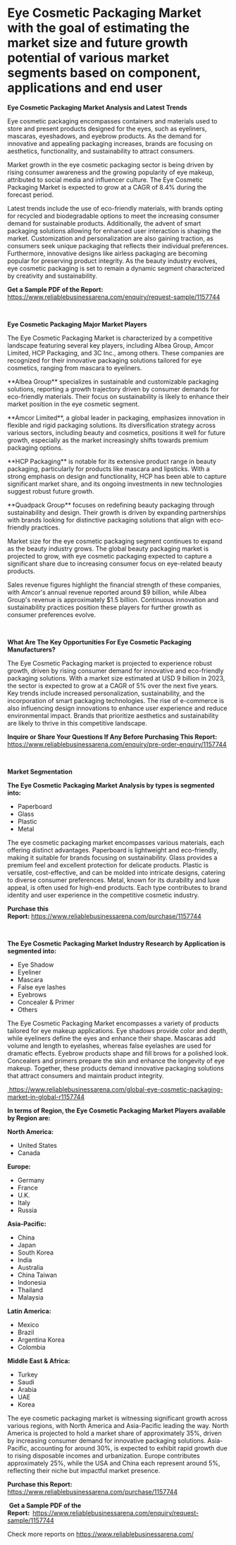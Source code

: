<p><h1>Eye Cosmetic Packaging Market with the goal of estimating the market size and future growth potential of various market segments based on component, applications and end user</h1></p><p><strong>Eye Cosmetic Packaging Market Analysis and Latest Trends</strong></p>
<p><p>Eye cosmetic packaging encompasses containers and materials used to store and present products designed for the eyes, such as eyeliners, mascaras, eyeshadows, and eyebrow products. As the demand for innovative and appealing packaging increases, brands are focusing on aesthetics, functionality, and sustainability to attract consumers. </p><p>Market growth in the eye cosmetic packaging sector is being driven by rising consumer awareness and the growing popularity of eye makeup, attributed to social media and influencer culture. The Eye Cosmetic Packaging Market is expected to grow at a CAGR of 8.4% during the forecast period. </p><p>Latest trends include the use of eco-friendly materials, with brands opting for recycled and biodegradable options to meet the increasing consumer demand for sustainable products. Additionally, the advent of smart packaging solutions allowing for enhanced user interaction is shaping the market. Customization and personalization are also gaining traction, as consumers seek unique packaging that reflects their individual preferences. Furthermore, innovative designs like airless packaging are becoming popular for preserving product integrity. As the beauty industry evolves, eye cosmetic packaging is set to remain a dynamic segment characterized by creativity and sustainability.</p></p>
<p><strong>Get a Sample PDF of the Report:&nbsp;</strong> <a href="https://www.reliablebusinessarena.com/enquiry/request-sample/1157744?utm_campaign=2120&utm_medium=2&utm_source=Github&utm_content=ia&utm_term=01022025&utm_id=eye-cosmetic-packaging">https://www.reliablebusinessarena.com/enquiry/request-sample/1157744</a></p>
<p>&nbsp;</p>
<p><strong>Eye Cosmetic Packaging Major Market Players</strong></p>
<p><p>The Eye Cosmetic Packaging Market is characterized by a competitive landscape featuring several key players, including Albea Group, Amcor Limited, HCP Packaging, and 3C Inc., among others. These companies are recognized for their innovative packaging solutions tailored for eye cosmetics, ranging from mascara to eyeliners.</p><p>**Albea Group** specializes in sustainable and customizable packaging solutions, reporting a growth trajectory driven by consumer demands for eco-friendly materials. Their focus on sustainability is likely to enhance their market position in the eye cosmetic segment.</p><p>**Amcor Limited**, a global leader in packaging, emphasizes innovation in flexible and rigid packaging solutions. Its diversification strategy across various sectors, including beauty and cosmetics, positions it well for future growth, especially as the market increasingly shifts towards premium packaging options.</p><p>**HCP Packaging** is notable for its extensive product range in beauty packaging, particularly for products like mascara and lipsticks. With a strong emphasis on design and functionality, HCP has been able to capture significant market share, and its ongoing investments in new technologies suggest robust future growth.</p><p>**Quadpack Group** focuses on redefining beauty packaging through sustainability and design. Their growth is driven by expanding partnerships with brands looking for distinctive packaging solutions that align with eco-friendly practices.</p><p>Market size for the eye cosmetic packaging segment continues to expand as the beauty industry grows. The global beauty packaging market is projected to grow, with eye cosmetic packaging expected to capture a significant share due to increasing consumer focus on eye-related beauty products.</p><p>Sales revenue figures highlight the financial strength of these companies, with Amcor's annual revenue reported around $9 billion, while Albea Group's revenue is approximately $1.5 billion. Continuous innovation and sustainability practices position these players for further growth as consumer preferences evolve.</p></p>
<p>&nbsp;</p>
<p><strong>What Are The Key Opportunities For Eye Cosmetic Packaging Manufacturers?</strong></p>
<p><p>The Eye Cosmetic Packaging market is projected to experience robust growth, driven by rising consumer demand for innovative and eco-friendly packaging solutions. With a market size estimated at USD 9 billion in 2023, the sector is expected to grow at a CAGR of 5% over the next five years. Key trends include increased personalization, sustainability, and the incorporation of smart packaging technologies. The rise of e-commerce is also influencing design innovations to enhance user experience and reduce environmental impact. Brands that prioritize aesthetics and sustainability are likely to thrive in this competitive landscape.</p></p>
<p><strong>Inquire or Share Your Questions If Any Before Purchasing This Report:</strong> <a href="https://www.reliablebusinessarena.com/enquiry/pre-order-enquiry/1157744?utm_campaign=2120&utm_medium=2&utm_source=Github&utm_content=ia&utm_term=01022025&utm_id=eye-cosmetic-packaging">https://www.reliablebusinessarena.com/enquiry/pre-order-enquiry/1157744</a></p>
<p>&nbsp;</p>
<p><strong>Market Segmentation</strong></p>
<p><strong>The Eye Cosmetic Packaging Market Analysis by types is segmented into:</strong></p>
<p><ul><li>Paperboard</li><li>Glass</li><li>Plastic</li><li>Metal</li></ul></p>
<p><p>The eye cosmetic packaging market encompasses various materials, each offering distinct advantages. Paperboard is lightweight and eco-friendly, making it suitable for brands focusing on sustainability. Glass provides a premium feel and excellent protection for delicate products. Plastic is versatile, cost-effective, and can be molded into intricate designs, catering to diverse consumer preferences. Metal, known for its durability and luxe appeal, is often used for high-end products. Each type contributes to brand identity and user experience in the competitive cosmetic industry.</p></p>
<p><strong>Purchase this Report:&nbsp;</strong><a href="https://www.reliablebusinessarena.com/purchase/1157744?utm_campaign=2120&utm_medium=2&utm_source=Github&utm_content=ia&utm_term=01022025&utm_id=eye-cosmetic-packaging">https://www.reliablebusinessarena.com/purchase/1157744</a></p>
<p>&nbsp;</p>
<p><strong>The Eye Cosmetic Packaging Market Industry Research by Application is segmented into:</strong></p>
<p><ul><li>Eye Shadow</li><li>Eyeliner</li><li>Mascara</li><li>False eye lashes</li><li>Eyebrows</li><li>Concealer & Primer</li><li>Others</li></ul></p>
<p><p>The Eye Cosmetic Packaging Market encompasses a variety of products tailored for eye makeup applications. Eye shadows provide color and depth, while eyeliners define the eyes and enhance their shape. Mascaras add volume and length to eyelashes, whereas false eyelashes are used for dramatic effects. Eyebrow products shape and fill brows for a polished look. Concealers and primers prepare the skin and enhance the longevity of eye makeup. Together, these products demand innovative packaging solutions that attract consumers and maintain product integrity.</p></p>
<p><a href="https://www.reliablebusinessarena.com/global-eye-cosmetic-packaging-market-in-global-r1157744?utm_campaign=2120&utm_medium=2&utm_source=Github&utm_content=ia&utm_term=01022025&utm_id=eye-cosmetic-packaging">&nbsp;https://www.reliablebusinessarena.com/global-eye-cosmetic-packaging-market-in-global-r1157744</a></p>
<p><strong>In terms of Region, the Eye Cosmetic Packaging Market Players available by Region are:</strong></p>
<p>
    <p> <strong> North America: </strong>
        <ul>
            <li>United States</li>
            <li>Canada</li>
        </ul>
        </p> 
    <p> <strong> Europe: </strong>
        <ul>
            <li>Germany</li>
            <li>France</li>
            <li>U.K.</li>
            <li>Italy</li>
            <li>Russia</li>
        </ul>
        </p> 
    <p> <strong> Asia-Pacific: </strong>
        <ul>
            <li>China</li>
            <li>Japan</li>
            <li>South Korea</li>
            <li>India</li>
            <li>Australia</li>
            <li>China Taiwan</li>
            <li>Indonesia</li>
            <li>Thailand</li>
            <li>Malaysia</li>
        </ul>
        </p> 
    <p> <strong> Latin America: </strong>
        <ul>
            <li>Mexico</li>
            <li>Brazil</li>
            <li>Argentina Korea</li>
            <li>Colombia</li>
        </ul>
        </p> 
    <p> <strong> Middle East & Africa: </strong>
        <ul>
            <li>Turkey</li>
            <li>Saudi</li>
            <li>Arabia</li>
            <li>UAE</li>
            <li>Korea</li>
        </ul>
    </p>
    </p>
<p><p>The eye cosmetic packaging market is witnessing significant growth across various regions, with North America and Asia-Pacific leading the way. North America is projected to hold a market share of approximately 35%, driven by increasing consumer demand for innovative packaging solutions. Asia-Pacific, accounting for around 30%, is expected to exhibit rapid growth due to rising disposable incomes and urbanization. Europe contributes approximately 25%, while the USA and China each represent around 5%, reflecting their niche but impactful market presence.</p></p>
<p><strong>Purchase this Report: </strong><a href="https://www.reliablebusinessarena.com/purchase/1157744?utm_campaign=2120&utm_medium=2&utm_source=Github&utm_content=ia&utm_term=01022025&utm_id=eye-cosmetic-packaging">https://www.reliablebusinessarena.com/purchase/1157744</a></p>
<p>&nbsp;<strong>Get a Sample PDF of the Report:&nbsp;&nbsp;</strong><a href="https://www.reliablebusinessarena.com/enquiry/request-sample/1157744?utm_campaign=2120&utm_medium=2&utm_source=Github&utm_content=ia&utm_term=01022025&utm_id=eye-cosmetic-packaging">https://www.reliablebusinessarena.com/enquiry/request-sample/1157744</a></p>
<p><strong></strong></p>
<p>Check more reports on <a href="https://www.reliablebusinessarena.com/?utm_campaign=2120&utm_medium=2&utm_source=Github&utm_content=ia&utm_term=01022025&utm_id=eye-cosmetic-packaging">https://www.reliablebusinessarena.com/</a></p>